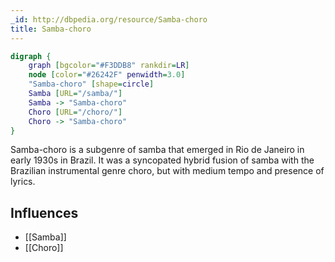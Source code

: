 ```yaml
---
_id: http://dbpedia.org/resource/Samba-choro
title: Samba-choro
---
```


```dot
digraph {
	graph [bgcolor="#F3DDB8" rankdir=LR]
	node [color="#26242F" penwidth=3.0]
	"Samba-choro" [shape=circle]
	Samba [URL="/samba/"]
	Samba -> "Samba-choro"
	Choro [URL="/choro/"]
	Choro -> "Samba-choro"
}
```

Samba-choro is a subgenre of samba that emerged in Rio de Janeiro in early 1930s in Brazil. It was a syncopated hybrid fusion of samba with the Brazilian instrumental genre choro, but with medium tempo and presence of lyrics.

## Influences

- [[Samba]]
- [[Choro]]
